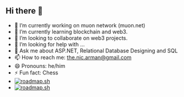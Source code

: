## Hi there 👋

- 🔭 I’m currently working on muon network (muon.net)
- 🌱 I’m currently learning blockchain and web3.
- 👯 I’m looking to collaborate on web3 projects.
- 🤔 I’m looking for help with ...
- 💬 Ask me about ASP.NET, Relational Database Designing and SQL
- 📫 How to reach me: the.nic.arman@gmail.com
- 😄 Pronouns: he/him
- ⚡ Fun fact: Chess
- <a href="https://roadmap.sh"><img src="https://roadmap.sh/card/wide/66a400a63972b56590fd20a4?variant=dark" alt="roadmap.sh"/></a>
- [![roadmap.sh](https://roadmap.sh/card/wide/66a400a63972b56590fd20a4?variant=dark)](https://roadmap.sh)

<!--
**nicarman/nicarman** is a ✨ _special_ ✨ repository because its `README.md` (this file) appears on your GitHub profile.

Here are some ideas to get you started:

- 🔭 I’m currently working on ...
- 🌱 I’m currently learning ...
- 👯 I’m looking to collaborate on ...
- 🤔 I’m looking for help with ...
- 💬 Ask me about ...
- 📫 How to reach me: ...
- 😄 Pronouns: ...
- ⚡ Fun fact: ...
-->
